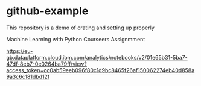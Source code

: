 # github-example
This repository is a demo of crating and setting up properly

Machine Learning with Python Courseers Assignmment

https://eu-gb.dataplatform.cloud.ibm.com/analytics/notebooks/v2/01e65b31-5ba7-47df-8eb7-0e0264ba79ff/view?access_token=cc0ab59eeb096f80c1d9bc8465f26af150062274eb40d858a9a3c6c181dbd12f
